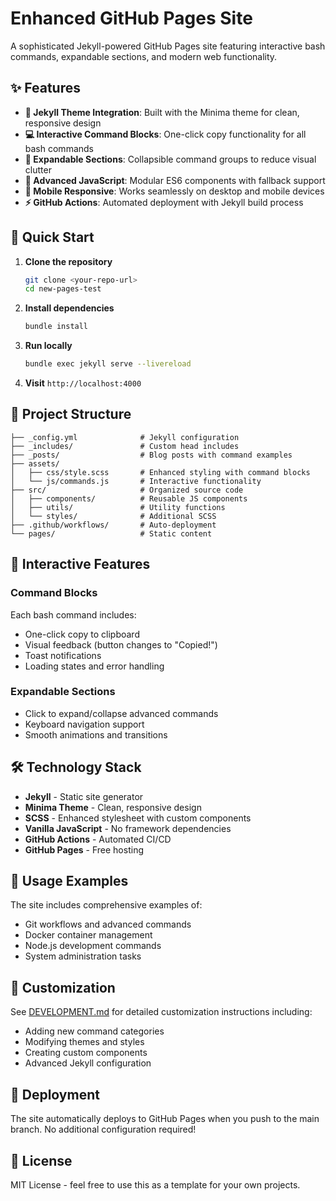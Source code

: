 # Enhanced GitHub Pages Site

A sophisticated Jekyll-powered GitHub Pages site featuring interactive bash commands, expandable sections, and modern web functionality.

## ✨ Features

- **🎨 Jekyll Theme Integration**: Built with the Minima theme for clean, responsive design
- **💻 Interactive Command Blocks**: One-click copy functionality for all bash commands
- **📁 Expandable Sections**: Collapsible command groups to reduce visual clutter
- **🔧 Advanced JavaScript**: Modular ES6 components with fallback support
- **📱 Mobile Responsive**: Works seamlessly on desktop and mobile devices
- **⚡ GitHub Actions**: Automated deployment with Jekyll build process

## 🚀 Quick Start

1. **Clone the repository**
   ```bash
   git clone <your-repo-url>
   cd new-pages-test
   ```

2. **Install dependencies**
   ```bash
   bundle install
   ```

3. **Run locally**
   ```bash
   bundle exec jekyll serve --livereload
   ```

4. **Visit** `http://localhost:4000`

## 📁 Project Structure

```
├── _config.yml              # Jekyll configuration
├── _includes/               # Custom head includes
├── _posts/                  # Blog posts with command examples
├── assets/
│   ├── css/style.scss       # Enhanced styling with command blocks
│   └── js/commands.js       # Interactive functionality
├── src/                     # Organized source code
│   ├── components/          # Reusable JS components
│   ├── utils/               # Utility functions
│   └── styles/              # Additional SCSS
├── .github/workflows/       # Auto-deployment
└── pages/                   # Static content
```

## 🎯 Interactive Features

### Command Blocks
Each bash command includes:
- One-click copy to clipboard
- Visual feedback (button changes to "Copied!")
- Toast notifications
- Loading states and error handling

### Expandable Sections
- Click to expand/collapse advanced commands
- Keyboard navigation support
- Smooth animations and transitions

## 🛠️ Technology Stack

- **Jekyll** - Static site generator
- **Minima Theme** - Clean, responsive design
- **SCSS** - Enhanced stylesheet with custom components
- **Vanilla JavaScript** - No framework dependencies
- **GitHub Actions** - Automated CI/CD
- **GitHub Pages** - Free hosting

## 📖 Usage Examples

The site includes comprehensive examples of:
- Git workflows and advanced commands
- Docker container management
- Node.js development commands
- System administration tasks

## 🔧 Customization

See [DEVELOPMENT.md](DEVELOPMENT.md) for detailed customization instructions including:
- Adding new command categories
- Modifying themes and styles
- Creating custom components
- Advanced Jekyll configuration

## 🚀 Deployment

The site automatically deploys to GitHub Pages when you push to the main branch. No additional configuration required!

## 📝 License

MIT License - feel free to use this as a template for your own projects.